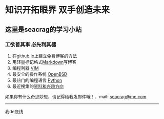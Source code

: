 # 知识开拓眼界 双手创造未来
## 这里是seacrag的学习小站
### 工欲善其事 必先利其器 ###

1. 在[github.io](/docs/githubdoc.md)上建立免费博客的方法
2. 用轻量标记格式[Markdown](/docs/Markdowndoc.md)写博客
3. 编程利器 [VIM](/docs/VIMdoc.md)
4. 最安全的操作系统 [OpenBSD](/docs/openbsddoc.md)
5. 最热门的编程语言 [Python](/docs/pythondoc.md)
6. 最近搜集的[资料和兴趣方向](/docs/think.md)


如果你有什么奇思妙想，请记得给我发邮件哦！，mail: seacrag@me.com
***
我de底线
